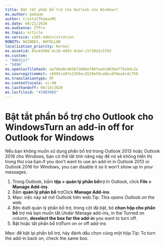 ```yaml
---
title: Bật tắt phần bổ trợ cho Outlook cho Windows?
ms.author: pebaum
author: CrystalThomasMS
ms.date: 04/21/2020
ms.audience: ITPro
ms.topic: article
ms.service: o365-administration
ROBOTS: NOINDEX, NOFOLLOW
localization_priority: Normal
ms.assetid: 01e4349d-4c16-4d93-9cbd-c5739d1c5762
ms.custom:
- "9003117"
- "5896"
ms.openlocfilehash: aa768a0c4b5672088ef68feedc803b4775e9dc2e
ms.sourcegitcommit: c6692ce0fa1358ec3529e59ca0ecdfdea4cdc759
ms.translationtype: MT
ms.contentlocale: vi-VN
ms.lasthandoff: 09/14/2020
ms.locfileid: "47803903"
---
```

# <a name="turn-an-add-in-off-for-outlook-for-windows"></a><span data-ttu-id="662b2-102">Bật tắt phần bổ trợ cho Outlook cho Windows</span><span class="sxs-lookup"><span data-stu-id="662b2-102">Turn an add-in off for Outlook for Windows</span></span>

<span data-ttu-id="662b2-103">Nếu bạn không muốn sử dụng phần bổ trợ trong Outlook 2013 hoặc Outlook 2016 cho Windows, bạn có thể tắt tính năng này để nó sẽ không hiển thị trong thư của bạn.</span><span class="sxs-lookup"><span data-stu-id="662b2-103">If you don’t want to use an add-in in Outlook 2013 or Outlook 2016 for Windows, you can disable it so it won’t show up in your messages.</span></span>  

1. <span data-ttu-id="662b2-104">Trong Outlook, bấm **tệp > quản lý phần bổ**trợ.</span><span class="sxs-lookup"><span data-stu-id="662b2-104">In Outlook, click **File > Manage Add-ins**.</span></span>
2. <span data-ttu-id="662b2-105">Bấm **quản lý phần bổ** trợ</span><span class="sxs-lookup"><span data-stu-id="662b2-105">Click  **Manage Add-ins**</span></span>
3. <span data-ttu-id="662b2-106">Mẹo: việc này sẽ mở Outlook trên web.</span><span class="sxs-lookup"><span data-stu-id="662b2-106">Tip: This opens Outlook on the web.</span></span>
4. <span data-ttu-id="662b2-107">Bên dưới quản lý phần bổ trợ, trong cột đã bật, bỏ **chọn hộp cho phần bổ**  trợ mà bạn muốn tắt.</span><span class="sxs-lookup"><span data-stu-id="662b2-107">Under Manage add-ins, in the Turned on column, **deselect the box for the add-in**  you want to turn off.</span></span>
5. <span data-ttu-id="662b2-108">Bật hoặc tắt phần bổ trợ</span><span class="sxs-lookup"><span data-stu-id="662b2-108">Turn on or off add-ins</span></span>

<span data-ttu-id="662b2-109">Mẹo: để bật lại phần bổ trợ, hãy đánh dấu chọn cùng một hộp.</span><span class="sxs-lookup"><span data-stu-id="662b2-109">Tip: To turn the add-in back on, check the same box.</span></span>
